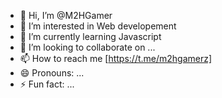 - 👋 Hi, I’m @M2HGamer
- 👀 I’m interested in Web developement
- 🌱 I’m currently learning Javascript
- 💞️ I’m looking to collaborate on ...
- 📫 How to reach me [https://t.me/m2hgamerz]
- 😄 Pronouns: ...
- ⚡ Fun fact: ...

<!---
M2HGamer/M2HGamer is a ✨ special ✨ repository because its `README.md` (this file) appears on your GitHub profile.
You can click the Preview link to take a look at your changes.
--->
